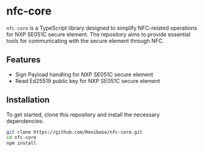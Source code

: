 # nfc-core

`nfc-core` is a TypeScript library designed to simplify NFC-related operations for NXP SE051C secure element. The repository aims to provide essential tools for communicating with the secure element through NFC.

## Features
- Sign Payload handling for NXP SE051C secure element
- Read Ed25519 public key for NXP SE051C secure element

## Installation

To get started, clone this repository and install the necessary dependencies:

```bash
git clone https://github.com/Revibase/nfc-core.git
cd nfc-core
npm install
